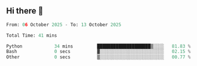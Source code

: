 ## Hi there 👋

<!--START_SECTION:waka-->

```python
From: 06 October 2025 - To: 13 October 2025

Total Time: 41 mins

Python            34 mins         ████████████████████▒░░░░   81.83 %
Bash              0 secs          ▓░░░░░░░░░░░░░░░░░░░░░░░░   02.15 %
Other             0 secs          ▒░░░░░░░░░░░░░░░░░░░░░░░░   00.77 %
```

<!--END_SECTION:waka-->
